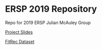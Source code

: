 # ERSP 2019 Repository

Repo for 2019 ERSP Julian McAuley Group

[Project Slides](https://drive.google.com/file/d/1S8Nc1PJ8JW0Uf_L_qdFpXcjvIvNJiK8R/view?usp=sharing)

[FitRec Dataset](https://sites.google.com/eng.ucsd.edu/fitrec-project/home)
